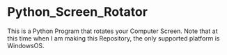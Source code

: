 # Python_Screen_Rotator
This is a Python Program that rotates your Computer Screen. Note that at this time when I am making this Repository, the only supported platform is WindowsOS.
